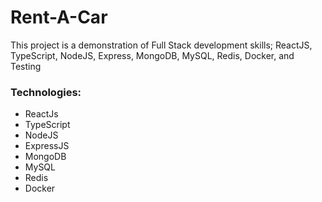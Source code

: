 # Rent-A-Car
This project is a demonstration of Full Stack development skills; ReactJS, TypeScript, NodeJS, Express, MongoDB, MySQL, Redis, Docker, and Testing

### Technologies:
* ReactJs
* TypeScript
* NodeJS
* ExpressJS
* MongoDB
* MySQL
* Redis
* Docker

